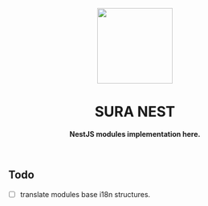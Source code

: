 <p align="center">
  <img width="150" src="https://avatars.githubusercontent.com/u/62465909?s=400&u=b543f5c67f4bafb214e9064ac95de21e35daf2d9&v=4">
</p>
<h1 align="center"> SURA NEST </h1>
<p align="center">
  <b >NestJS modules implementation here.</b>
</p>

<div align="center">
<!--   
  ![npm package](https://img.shields.io/npm/v/@asurraa/sura-ui.svg?style=flat-square?style=flat-square)
  [![lerna](https://img.shields.io/badge/maintained%20with-lerna-cc00ff.svg)](https://lerna.js.org/)
  [![Storybook](https://cdn.jsdelivr.net/gh/storybookjs/brand@master/badge/badge-storybook.svg)](https://asurraa.github.io/sura-ui/)
   -->
  </div>
<br>

## Todo

- [ ] translate modules base i18n structures.

<!--
## Description

The combine series of components & utilities are placed here to support our developments workflows.

## Installation

```bash
yarn add @asurraa/sura-ui
//or
npm install @asurraa/sura-ui
```

## Features

- **Typescript Support** : Support Typescript out of the box.
- **Rich Business Components** : for business developments workflows.
- **Extendable** : build on top antd and other powerful ui framworks.

## Components List as monorepo

| Components                                                                          | Version                                                                                                         | Description                              |
| ----------------------------------------------------------------------------------- | --------------------------------------------------------------------------------------------------------------- | ---------------------------------------- |
| [sura-table](https://github.com/asurraa/sura-ui/tree/master/packages/table)         | ![npm package](https://img.shields.io/npm/v/@asurraa/sura-ui-table.svg?style=flat-square?style=flat-square)     | Extended Antd Table with many functions. |
| [sura-modal](https://github.com/asurraa/sura-ui/tree/master/packages/modal)         | ![npm package](https://img.shields.io/npm/v/@asurraa/sura-ui-modal.svg?style=flat-square?style=flat-square)     | Drag and Drop Modal.                     |
| [sura-teamouy](https://github.com/asurraa/sura-ui/tree/master/packages/teamouy)     | ![npm package](https://img.shields.io/npm/v/@asurraa/sura-ui-teamouy.svg?style=flat-square?style=flat-square)   | Configuration based.                     |
| [sura-utilities](https://github.com/asurraa/sura-ui/tree/master/packages/utilities) | ![npm package](https://img.shields.io/npm/v/@asurraa/sura-ui-utilities.svg?style=flat-square?style=flat-square) | Utilities packages and functions.        |

## LICENSE

MIT -->
